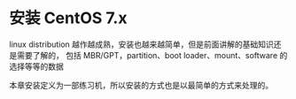 # 安装 CentOS 7.x
linux distribution 越作越成熟，安装也越来越简单，但是前面讲解的基础知识还是需要了解的，
包括 MBR/GPT，partition、boot loader、mount、software 的选择等等的数据

本章安装定义为一部练习机，所以安装的方式也是以最简单的方式来处理的。
